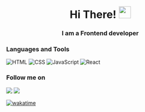 ### <h1 align="center">Hi There! <img src="https://github.com/blackcater/blackcater/raw/main/images/Hi.gif" height="32"/></h1>
<h3 align="center">I am a Frontend developer</h3>


### Languages and Tools
![HTML](https://img.shields.io/badge/HTML-000?style=flat-square&logo=HTML5)
![CSS](https://img.shields.io/badge/CSS-000?style=flat-square&logo=CSS3)
![JavaScript](https://img.shields.io/badge/JAVASCRIPT-000?style=flat-square&logo=JavaScript)
![React](https://img.shields.io/badge/REACT-000?style=flat-square&logo=React)


### Follow me on 
<a href="https://www.t.me/anasfirly20" target="_blank"><img src="https://img.shields.io/badge/TELEGRAM-000?style=flat-square&logo=Telegram"></a>
<a href="https://linkedin.com/in/anasfirly20" target="_blank"><img src="https://img.shields.io/badge/LINKEDIN-000?style=flat-square&logo=Linkedin"></a>


[![wakatime](https://wakatime.com/badge/user/518d96d0-d4dc-4d81-ae60-79dbbdfe08a5.svg)](https://wakatime.com/@518d96d0-d4dc-4d81-ae60-79dbbdfe08a5)
